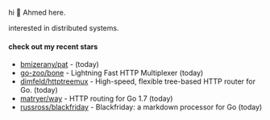 hi 👋 Ahmed here.

interested in distributed systems.

#### check out my recent stars

- [bmizerany/pat](https://github.com/bmizerany/pat) -  (today)
- [go-zoo/bone](https://github.com/go-zoo/bone) - Lightning Fast HTTP Multiplexer (today)
- [dimfeld/httptreemux](https://github.com/dimfeld/httptreemux) - High-speed, flexible tree-based HTTP router for Go. (today)
- [matryer/way](https://github.com/matryer/way) - HTTP routing for Go 1.7 (today)
- [russross/blackfriday](https://github.com/russross/blackfriday) - Blackfriday: a markdown processor for Go (today)

